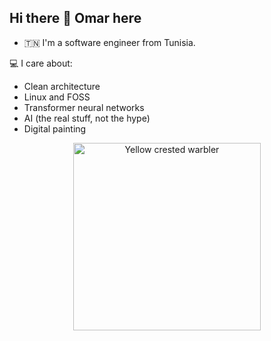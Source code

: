 ## Hi there 👋 Omar here

- 🇹🇳 I'm a software engineer from Tunisia.

💻 I care about:
- Clean architecture  
- Linux and FOSS  
- Transformer neural networks  
- AI (the real stuff, not the hype)
- Digital painting
<p align="center">
  <img src="https://github.com/user-attachments/assets/a4c6e75a-c899-4b74-9f05-f03b49b669f2" alt="Yellow crested warbler" width="300"/>
</p>

<!--
**3omarQ/3omarQ** is a ✨ _special_ ✨ repository because its `README.md` (this file) appears on your GitHub profile.

Here are some ideas to get you started:

- 🔭 I’m currently working on ...
- 🌱 I’m currently learning ...
- 👯 I’m looking to collaborate on ...
- 🤔 I’m looking for help with ...
- 💬 Ask me about ...
- 📫 How to reach me: ...
- 😄 Pronouns: ...
- ⚡ Fun fact: ...
-->
